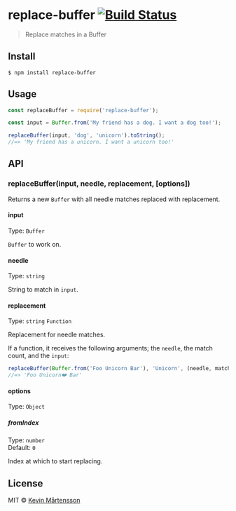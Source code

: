 # replace-buffer [![Build Status](https://travis-ci.org/kevva/replace-buffer.svg?branch=master)](https://travis-ci.org/kevva/replace-buffer)

> Replace matches in a Buffer


## Install

```
$ npm install replace-buffer
```


## Usage

```js
const replaceBuffer = require('replace-buffer');

const input = Buffer.from('My friend has a dog. I want a dog too!');

replaceBuffer(input, 'dog', 'unicorn').toString();
//=> 'My friend has a unicorn. I want a unicorn too!'
```


## API

### replaceBuffer(input, needle, replacement, [options])

Returns a new `Buffer` with all needle matches replaced with replacement.

#### input

Type: `Buffer`

`Buffer` to work on.

#### needle

Type: `string`

String to match in `input`.

#### replacement

Type: `string` `Function`

Replacement for needle matches.

If a function, it receives the following arguments; the `needle`, the match count, and the `input`:

```js
replaceBuffer(Buffer.from('Foo Unicorn Bar'), 'Unicorn', (needle, matchCount, input) => `${needle}❤️`);
//=> 'Foo Unicorn❤️ Bar'
```

#### options

Type: `Object`

##### fromIndex

Type: `number`<br>
Default: `0`

Index at which to start replacing.


## License

MIT © [Kevin Mårtensson](http://github.com/kevva)
